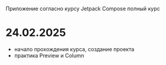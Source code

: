 Приложение согласно курсу Jetpack Compose полный курс

# 24.02.2025
- начало прохождения курса, создание проекта
- практика Preview и Column